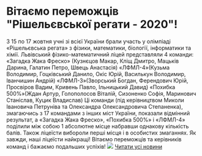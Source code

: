
# Вітаємо переможців &quot;Рішельєвської регати - 2020&quot;!
З 15 по 17 жовтня учні зі всієї України брали участь у олімпіаді «Рішельєвська регата» з фізики, математики, біології, інформатики та хімії. Львівський фізико-математичний ліцей представляли 4 команди:
«Загадка Жака Фреско» (Кузнєцов Макар, Кліщ Дмитро, Мацьків Дарина, Галатин Петро, Швець Анастасія)
«ЛФМЛ-4»(Кузьма Володимир, Гоцківський Данило, Окіс Юрій, Василькун Володимир, Іванчишин Андрій)
«ЛФМЛ-3»(Зворський Богдан, Ферендович Юрій, Просвіров Вадим, Кривень Павло, Ільницький Давид)
«Похибка 500%»(Ждан Артур, Голополосов Віталій, Сизоненко Софія, Маринович Станіслав, Куцик Владислав)
Ці команди (під керівництвом Миколи Івановича Петруніва та Олександра Олександровича Степаненка), змагаючись з 17 командами з інших міст України, показали відмінний результат, а «3агадка Жака Фреско», «Похибка 500%» і «ЛФМЛ-4» поділили між собою 1 абсолютне місце набравши однакову кількість балів. Також ліцеїсти вибороли перші місця і в особистих змаганнях.
Як завжди, наші ліцеїсти найкращі! Вітаємо переможців та керівників команд і бажаємо подальших успіхів!
![](/images/вітаємо-переможців-рішельєвської-регати-2020/одеса2.jpg)
[Читати усі новини](/news)
       